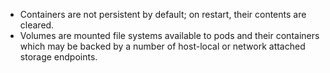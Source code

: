 * Containers are not persistent by default; on restart, their contents are cleared.
* Volumes are mounted file systems available to pods and their containers which may be backed by a number of host-local or network attached storage endpoints.
  
